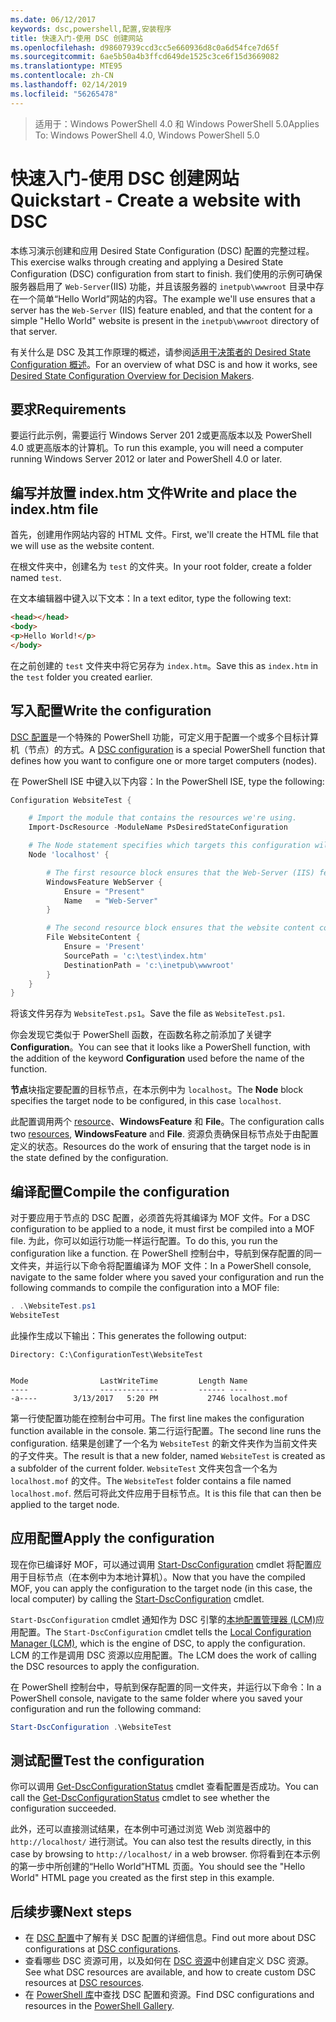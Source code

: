 ```yaml
---
ms.date: 06/12/2017
keywords: dsc,powershell,配置,安装程序
title: 快速入门-使用 DSC 创建网站
ms.openlocfilehash: d98607939ccd3cc5e660936d8c0a6d54fce7d65f
ms.sourcegitcommit: 6ae5b50a4b3ffcd649de1525c3ce6f15d3669082
ms.translationtype: MTE95
ms.contentlocale: zh-CN
ms.lasthandoff: 02/14/2019
ms.locfileid: "56265478"
---
```

> <span data-ttu-id="822cc-103">适用于：Windows PowerShell 4.0 和 Windows PowerShell 5.0</span><span class="sxs-lookup"><span data-stu-id="822cc-103">Applies To: Windows PowerShell 4.0, Windows PowerShell 5.0</span></span>

# <a name="quickstart---create-a-website-with-dsc"></a><span data-ttu-id="822cc-104">快速入门-使用 DSC 创建网站</span><span class="sxs-lookup"><span data-stu-id="822cc-104">Quickstart - Create a website with DSC</span></span>

<span data-ttu-id="822cc-105">本练习演示创建和应用 Desired State Configuration (DSC) 配置的完整过程。</span><span class="sxs-lookup"><span data-stu-id="822cc-105">This exercise walks through creating and applying a Desired State Configuration (DSC) configuration from start to finish.</span></span>
<span data-ttu-id="822cc-106">我们使用的示例可确保服务器启用了 `Web-Server`(IIS) 功能，并且该服务器的 `inetpub\wwwroot` 目录中存在一个简单“Hello World”网站的内容。</span><span class="sxs-lookup"><span data-stu-id="822cc-106">The example we'll use ensures that a server has the `Web-Server` (IIS) feature enabled, and that the content for a simple "Hello World" website is present in the `inetpub\wwwroot` directory of that server.</span></span>

<span data-ttu-id="822cc-107">有关什么是 DSC 及其工作原理的概述，请参阅[适用于决策者的 Desired State Configuration 概述](../overview/decisionMaker.md)。</span><span class="sxs-lookup"><span data-stu-id="822cc-107">For an overview of what DSC is and how it works, see [Desired State Configuration Overview for Decision Makers](../overview/decisionMaker.md).</span></span>

## <a name="requirements"></a><span data-ttu-id="822cc-108">要求</span><span class="sxs-lookup"><span data-stu-id="822cc-108">Requirements</span></span>

<span data-ttu-id="822cc-109">要运行此示例，需要运行 Windows Server 201 2或更高版本以及 PowerShell 4.0 或更高版本的计算机。</span><span class="sxs-lookup"><span data-stu-id="822cc-109">To run this example, you will need a computer running Windows Server 2012 or later and PowerShell 4.0 or later.</span></span>

## <a name="write-and-place-the-indexhtm-file"></a><span data-ttu-id="822cc-110">编写并放置 index.htm 文件</span><span class="sxs-lookup"><span data-stu-id="822cc-110">Write and place the index.htm file</span></span>

<span data-ttu-id="822cc-111">首先，创建用作网站内容的 HTML 文件。</span><span class="sxs-lookup"><span data-stu-id="822cc-111">First, we'll create the HTML file that we will use as the website content.</span></span>

<span data-ttu-id="822cc-112">在根文件夹中，创建名为 `test` 的文件夹。</span><span class="sxs-lookup"><span data-stu-id="822cc-112">In your root folder, create a folder named `test`.</span></span>

<span data-ttu-id="822cc-113">在文本编辑器中键入以下文本：</span><span class="sxs-lookup"><span data-stu-id="822cc-113">In a text editor, type the following text:</span></span>

```html
<head></head>
<body>
<p>Hello World!</p>
</body>
```

<span data-ttu-id="822cc-114">在之前创建的 `test` 文件夹中将它另存为 `index.htm`。</span><span class="sxs-lookup"><span data-stu-id="822cc-114">Save this as `index.htm` in the `test` folder you created earlier.</span></span>

## <a name="write-the-configuration"></a><span data-ttu-id="822cc-115">写入配置</span><span class="sxs-lookup"><span data-stu-id="822cc-115">Write the configuration</span></span>

<span data-ttu-id="822cc-116">[DSC 配置](../configurations/configurations.md)是一个特殊的 PowerShell 功能，可定义用于配置一个或多个目标计算机（节点）的方式。</span><span class="sxs-lookup"><span data-stu-id="822cc-116">A [DSC configuration](../configurations/configurations.md) is a special PowerShell function that defines how you want to configure one or more target computers (nodes).</span></span>

<span data-ttu-id="822cc-117">在 PowerShell ISE 中键入以下内容：</span><span class="sxs-lookup"><span data-stu-id="822cc-117">In the PowerShell ISE, type the following:</span></span>

```powershell
Configuration WebsiteTest {

    # Import the module that contains the resources we're using.
    Import-DscResource -ModuleName PsDesiredStateConfiguration

    # The Node statement specifies which targets this configuration will be applied to.
    Node 'localhost' {

        # The first resource block ensures that the Web-Server (IIS) feature is enabled.
        WindowsFeature WebServer {
            Ensure = "Present"
            Name   = "Web-Server"
        }

        # The second resource block ensures that the website content copied to the website root folder.
        File WebsiteContent {
            Ensure = 'Present'
            SourcePath = 'c:\test\index.htm'
            DestinationPath = 'c:\inetpub\wwwroot'
        }
    }
}
```

<span data-ttu-id="822cc-118">将该文件另存为 `WebsiteTest.ps1`。</span><span class="sxs-lookup"><span data-stu-id="822cc-118">Save the file as `WebsiteTest.ps1`.</span></span>

<span data-ttu-id="822cc-119">你会发现它类似于 PowerShell 函数，在函数名称之前添加了关键字 **Configuration**。</span><span class="sxs-lookup"><span data-stu-id="822cc-119">You can see that it looks like a PowerShell function, with the addition of the keyword **Configuration** used before the name of the function.</span></span>

<span data-ttu-id="822cc-120">**节点**块指定要配置的目标节点，在本示例中为 `localhost`。</span><span class="sxs-lookup"><span data-stu-id="822cc-120">The **Node** block specifies the target node to be configured, in this case `localhost`.</span></span>

<span data-ttu-id="822cc-121">此配置调用两个 [resource](../resources/resources.md)、**WindowsFeature** 和 **File**。</span><span class="sxs-lookup"><span data-stu-id="822cc-121">The configuration calls two [resources](../resources/resources.md), **WindowsFeature** and **File**.</span></span>
<span data-ttu-id="822cc-122">资源负责确保目标节点处于由配置定义的状态。</span><span class="sxs-lookup"><span data-stu-id="822cc-122">Resources do the work of ensuring that the target node is in the state defined by the configuration.</span></span>

## <a name="compile-the-configuration"></a><span data-ttu-id="822cc-123">编译配置</span><span class="sxs-lookup"><span data-stu-id="822cc-123">Compile the configuration</span></span>

<span data-ttu-id="822cc-124">对于要应用于节点的 DSC 配置，必须首先将其编译为 MOF 文件。</span><span class="sxs-lookup"><span data-stu-id="822cc-124">For a DSC configuration to be applied to a node, it must first be compiled into a MOF file.</span></span>
<span data-ttu-id="822cc-125">为此，你可以如运行功能一样运行配置。</span><span class="sxs-lookup"><span data-stu-id="822cc-125">To do this, you run the configuration like a function.</span></span>
<span data-ttu-id="822cc-126">在 PowerShell 控制台中，导航到保存配置的同一文件夹，并运行以下命令将配置编译为 MOF 文件：</span><span class="sxs-lookup"><span data-stu-id="822cc-126">In a PowerShell console, navigate to the same folder where you saved your configuration and run the following commands to compile the configuration into a MOF file:</span></span>

```powershell
. .\WebsiteTest.ps1
WebsiteTest
```

<span data-ttu-id="822cc-127">此操作生成以下输出：</span><span class="sxs-lookup"><span data-stu-id="822cc-127">This generates the following output:</span></span>

```
Directory: C:\ConfigurationTest\WebsiteTest


Mode                LastWriteTime         Length Name
----                -------------         ------ ----
-a----        3/13/2017   5:20 PM           2746 localhost.mof
```

<span data-ttu-id="822cc-128">第一行使配置功能在控制台中可用。</span><span class="sxs-lookup"><span data-stu-id="822cc-128">The first line makes the configuration function available in the console.</span></span>
<span data-ttu-id="822cc-129">第二行运行配置。</span><span class="sxs-lookup"><span data-stu-id="822cc-129">The second line runs the configuration.</span></span>
<span data-ttu-id="822cc-130">结果是创建了一个名为 `WebsiteTest` 的新文件夹作为当前文件夹的子文件夹。</span><span class="sxs-lookup"><span data-stu-id="822cc-130">The result is that a new folder, named `WebsiteTest` is created as a subfolder of the current folder.</span></span>
<span data-ttu-id="822cc-131">`WebsiteTest` 文件夹包含一个名为 `localhost.mof` 的文件。</span><span class="sxs-lookup"><span data-stu-id="822cc-131">The `WebsiteTest` folder contains a file named `localhost.mof`.</span></span>
<span data-ttu-id="822cc-132">然后可将此文件应用于目标节点。</span><span class="sxs-lookup"><span data-stu-id="822cc-132">It is this file that can then be applied to the target node.</span></span>

## <a name="apply-the-configuration"></a><span data-ttu-id="822cc-133">应用配置</span><span class="sxs-lookup"><span data-stu-id="822cc-133">Apply the configuration</span></span>

<span data-ttu-id="822cc-134">现在你已编译好 MOF，可以通过调用 [Start-DscConfiguration](/powershell/module/psdesiredstateconfiguration/start-dscconfiguration) cmdlet 将配置应用于目标节点（在本例中为本地计算机）。</span><span class="sxs-lookup"><span data-stu-id="822cc-134">Now that you have the compiled MOF, you can apply the configuration to the target node (in this case, the local computer) by calling the [Start-DscConfiguration](/powershell/module/psdesiredstateconfiguration/start-dscconfiguration) cmdlet.</span></span>

<span data-ttu-id="822cc-135">`Start-DscConfiguration` cmdlet 通知作为 DSC 引擎的[本地配置管理器 (LCM)](../managing-nodes/metaConfig.md)应用配置。</span><span class="sxs-lookup"><span data-stu-id="822cc-135">The `Start-DscConfiguration` cmdlet tells the [Local Configuration Manager (LCM)](../managing-nodes/metaConfig.md), which is the engine of DSC, to apply the configuration.</span></span>
<span data-ttu-id="822cc-136">LCM 的工作是调用 DSC 资源以应用配置。</span><span class="sxs-lookup"><span data-stu-id="822cc-136">The LCM does the work of calling the DSC resources to apply the configuration.</span></span>

<span data-ttu-id="822cc-137">在 PowerShell 控制台中，导航到保存配置的同一文件夹，并运行以下命令：</span><span class="sxs-lookup"><span data-stu-id="822cc-137">In a PowerShell console, navigate to the same folder where you saved your configuration and run the following command:</span></span>

```powershell
Start-DscConfiguration .\WebsiteTest
```

## <a name="test-the-configuration"></a><span data-ttu-id="822cc-138">测试配置</span><span class="sxs-lookup"><span data-stu-id="822cc-138">Test the configuration</span></span>

<span data-ttu-id="822cc-139">你可以调用 [Get-DscConfigurationStatus](/powershell/module/psdesiredstateconfiguration/get-dscconfigurationstatus) cmdlet 查看配置是否成功。</span><span class="sxs-lookup"><span data-stu-id="822cc-139">You can call the [Get-DscConfigurationStatus](/powershell/module/psdesiredstateconfiguration/get-dscconfigurationstatus) cmdlet to see whether the configuration succeeded.</span></span>

<span data-ttu-id="822cc-140">此外，还可以直接测试结果，在本例中可通过浏览 Web 浏览器中的 `http://localhost/` 进行测试。</span><span class="sxs-lookup"><span data-stu-id="822cc-140">You can also test the results directly, in this case by browsing to `http://localhost/` in a web browser.</span></span>
<span data-ttu-id="822cc-141">你将看到在本示例的第一步中所创建的“Hello World”HTML 页面。</span><span class="sxs-lookup"><span data-stu-id="822cc-141">You should see the "Hello World" HTML page you created as the first step in this example.</span></span>

## <a name="next-steps"></a><span data-ttu-id="822cc-142">后续步骤</span><span class="sxs-lookup"><span data-stu-id="822cc-142">Next steps</span></span>

- <span data-ttu-id="822cc-143">在 [DSC 配置](../configurations/configurations.md)中了解有关 DSC 配置的详细信息。</span><span class="sxs-lookup"><span data-stu-id="822cc-143">Find out more about DSC configurations at [DSC configurations](../configurations/configurations.md).</span></span>
- <span data-ttu-id="822cc-144">查看哪些 DSC 资源可用，以及如何在 [DSC 资源](../resources/resources.md)中创建自定义 DSC 资源。</span><span class="sxs-lookup"><span data-stu-id="822cc-144">See what DSC resources are available, and how to create custom DSC resources at [DSC resources](../resources/resources.md).</span></span>
- <span data-ttu-id="822cc-145">在 [PowerShell 库](https://www.powershellgallery.com/)中查找 DSC 配置和资源。</span><span class="sxs-lookup"><span data-stu-id="822cc-145">Find DSC configurations and resources in the [PowerShell Gallery](https://www.powershellgallery.com/).</span></span>
